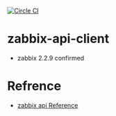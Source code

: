 [![Circle CI](https://circleci.com/gh/osamunmun/zabbix-api-client/tree/master.svg?style=svg)](https://circleci.com/gh/osamunmun/zabbix-api-client/tree/master)


# zabbix-api-client
- zabbix 2.2.9 confirmed

# Refrence
- [zabbix api Reference](https://www.zabbix.com/documentation/2.2/manual/api/reference)
